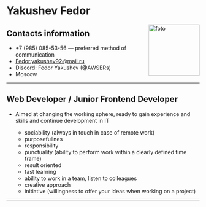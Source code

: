 # Yakushev Fedor 
<img class="img" width=133px align="right" alt="foto" border-radius= "0px 100px / 100px" src="https://hhcdn.ru/photo/632886831.jpeg?t=1640423206&h=o6e6li9kT86gKyoboiJcEA">

## Contacts information

* +7 (985) 085-53-56 — preferred method of communication
* Fedor.yakushev92@mail.ru
* Discord: Fedor Yakushev (@AWSERs)
* Moscow

---

## Web Developer / Junior Frontend Developer

* Aimed at changing the working sphere, ready to gain experience and skills and continue development in IT
	
	- sociability (always in touch in case of remote work)
	- purposefullnes
	- responsibility
	- punctuality (ability to perform work within a clearly defined time frame)
	- result oriented
	- fast learning
	- ability to work in a team, listen to colleagues
	- creative approach
	- initiative (willingness to offer your ideas when working on a project)

---